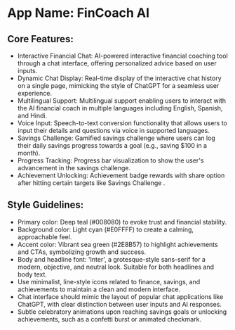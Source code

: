 # **App Name**: FinCoach AI

## Core Features:

- Interactive Financial Chat: AI-powered interactive financial coaching tool through a chat interface, offering personalized advice based on user inputs.
- Dynamic Chat Display: Real-time display of the interactive chat history on a single page, mimicking the style of ChatGPT for a seamless user experience.
- Multilingual Support: Multilingual support enabling users to interact with the AI financial coach in multiple languages including English, Spanish, and Hindi.
- Voice Input: Speech-to-text conversion functionality that allows users to input their details and questions via voice in supported languages.
- Savings Challenge: Gamified savings challenge where users can log their daily savings progress towards a goal (e.g., saving $100 in a month).
- Progress Tracking: Progress bar visualization to show the user's advancement in the savings challenge.
- Achievement Unlocking: Achievement badge rewards with share option after hitting certain targets like Savings Challenge .

## Style Guidelines:

- Primary color: Deep teal (#008080) to evoke trust and financial stability.
- Background color: Light cyan (#E0FFFF) to create a calming, approachable feel.
- Accent color: Vibrant sea green (#2E8B57) to highlight achievements and CTAs, symbolizing growth and success.
- Body and headline font: 'Inter', a grotesque-style sans-serif for a modern, objective, and neutral look. Suitable for both headlines and body text.
- Use minimalist, line-style icons related to finance, savings, and achievements to maintain a clean and modern interface.
- Chat interface should mimic the layout of popular chat applications like ChatGPT, with clear distinction between user inputs and AI responses.
- Subtle celebratory animations upon reaching savings goals or unlocking achievements, such as a confetti burst or animated checkmark.